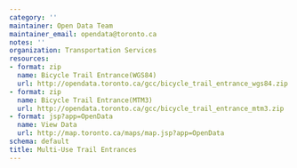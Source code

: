 ```yaml
---
category: ''
maintainer: Open Data Team
maintainer_email: opendata@toronto.ca
notes: ''
organization: Transportation Services
resources:
- format: zip
  name: Bicycle Trail Entrance(WGS84)
  url: http://opendata.toronto.ca/gcc/bicycle_trail_entrance_wgs84.zip
- format: zip
  name: Bicycle Trail Entrance(MTM3)
  url: http://opendata.toronto.ca/gcc/bicycle_trail_entrance_mtm3.zip
- format: jsp?app=OpenData
  name: View Data
  url: http://map.toronto.ca/maps/map.jsp?app=OpenData
schema: default
title: Multi-Use Trail Entrances
---
```

